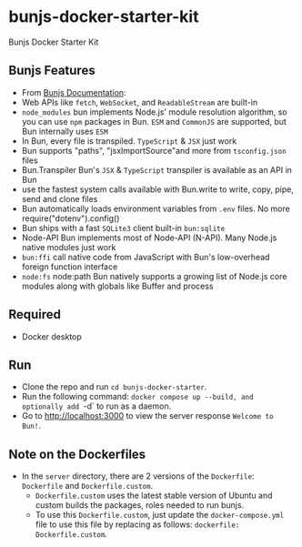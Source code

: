 # bunjs-docker-starter-kit
Bunjs Docker Starter Kit

## Bunjs Features
- From [Bunjs Documentation](https://bun.sh/):
- Web APIs like `fetch`, `WebSocket`, and `ReadableStream` are built-in
- `node_modules` bun implements Node.js' module resolution algorithm, so you can use `npm` packages in Bun. `ESM` and `CommonJS` are supported, but Bun internally uses `ESM`
- In Bun, every file is transpiled. `TypeScript` & `JSX` just work
- Bun supports "paths", "jsxImportSource"and more from `tsconfig.json` files
- Bun.Transpiler Bun's `JSX` & `TypeScript` transpiler is available as an API in Bun
- use the fastest system calls available with Bun.write to write, copy, pipe, send and clone files
- Bun automatically loads environment variables from `.env` files. No more require("dotenv").config()
- Bun ships with a fast `SQLite3` client built-in `bun:sqlite`
- Node-API Bun implements most of Node-API (N-API). Many Node.js native modules just work
- `bun:ffi` call native code from JavaScript with Bun's low-overhead foreign function interface
- `node:fs` node:path Bun natively supports a growing list of Node.js core modules along with globals like Buffer and process

## Required
- Docker desktop

## Run
- Clone the repo and run `cd bunjs-docker-starter`.
- Run the following command: `docker compose up --build, and optionally add `-d` to run as a daemon.
- Go to [http://localhost:3000](http://localhost:3000) to view the server response `Welcome to Bun!`.

## Note on the Dockerfiles
- In the `server` directory, there are 2 versions of the `Dockerfile`: `Dockerfile` and `Dockerfile.custom`.
  - `Dockerfile.custom` uses the latest stable version of Ubuntu and custom builds the packages, roles needed to run bunjs.
  - To use this `Dockerfile.custom`, just update the `docker-compose.yml` file to use this file by replacing as follows: `dockerfile: Dockerfile.custom`.
  
